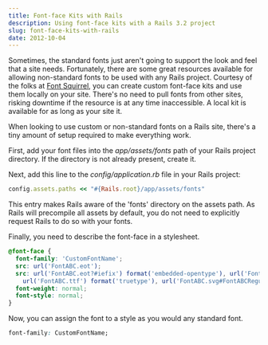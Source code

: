 ```yaml
---
title: Font-face Kits with Rails
description: Using font-face kits with a Rails 3.2 project
slug: font-face-kits-with-rails
date: 2012-10-04
---
```


Sometimes, the standard fonts just aren't going to support the look and feel that a site needs.
Fortunately, there are some great resources available for allowing non-standard fonts to be used
with any Rails project. Courtesy of the folks at [Font Squirrel](http://www.fontsquirrel.com/), you
can create custom font-face kits and use them locally on your site. There's no need to pull fonts
from other sites, risking downtime if the resource is at any time inaccessible. A local kit is
available for as long as your site it.

When looking to use custom or non-standard fonts on a Rails site, there's a tiny amount of setup
required to make everything work.

First, add your font files into the _app/assets/fonts_ path of your Rails project directory. If the
directory is not already present, create it.

Next, add this line to the _config/application.rb_ file in your Rails project:

```ruby
config.assets.paths << "#{Rails.root}/app/assets/fonts"
```

This entry makes Rails aware of the 'fonts' directory on the assets path. As Rails will precompile
all assets by default, you do not need to explicitly request Rails to do so with your fonts.

Finally, you need to describe the font-face in a stylesheet.

```css
@font-face {
  font-family: 'CustomFontName';
  src: url('FontABC.eot');
  src: url('FontABC.eot?#iefix') format('embedded-opentype'), url('FontABC.woff') format('woff'),
    url('FontABC.ttf') format('truetype'), url('FontABC.svg#FontABCRegular') format('svg');
  font-weight: normal;
  font-style: normal;
}
```

Now, you can assign the font to a style as you would any standard font.

```css
font-family: CustomFontName;
```
